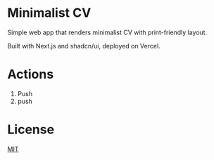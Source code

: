 # Minimalist CV

Simple web app that renders minimalist CV with print-friendly layout.

Built with Next.js and shadcn/ui, deployed on Vercel.

# Actions

1. Push
2. push

# License

[MIT](https://choosealicense.com/licenses/mit/)
